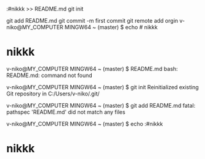 :#nikkk >> README.md
git init

git add README.md
git commit -m first commit
git remote add orgin v-niko@MY_COMPUTER MINGW64 ~ (master)
$ echo # nikkk
# nikkk

v-niko@MY_COMPUTER MINGW64 ~ (master)
$ README.md
bash: README.md: command not found

v-niko@MY_COMPUTER MINGW64 ~ (master)
$ git init
Reinitialized existing Git repository in C:/Users/v-niko/.git/

v-niko@MY_COMPUTER MINGW64 ~ (master)
$ git add README.md
fatal: pathspec 'README.md' did not match any files

v-niko@MY_COMPUTER MINGW64 ~ (master)
$ echo :#nikkk
# nikkk
